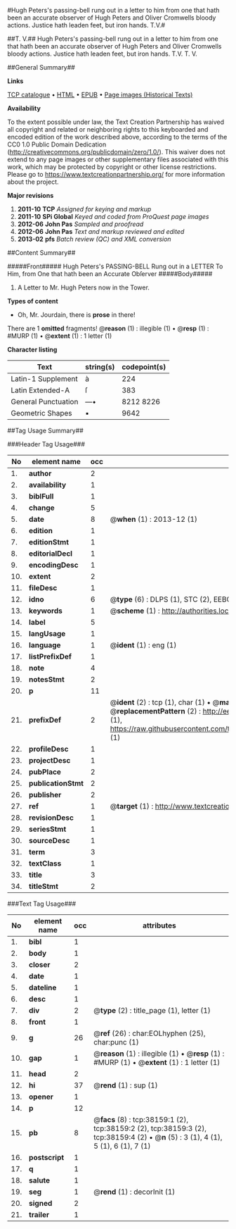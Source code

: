 #Hugh Peters's passing-bell rung out in a letter to him from one that hath been an accurate observer of Hugh Peters and Oliver Cromwells bloody actions. Justice hath leaden feet, but iron hands. T.V.#

##T. V.##
Hugh Peters's passing-bell rung out in a letter to him from one that hath been an accurate observer of Hugh Peters and Oliver Cromwells bloody actions. Justice hath leaden feet, but iron hands. T.V.
T. V.

##General Summary##

**Links**

[TCP catalogue](http://www.ota.ox.ac.uk/tcp/)  • 
[HTML](http://tei.it.ox.ac.uk/tcp/Texts-HTML/free/A64/A64743.html)  • 
[EPUB](http://tei.it.ox.ac.uk/tcp/Texts-EPUB/free/A64/A64743.epub) • 
[Page images (Historical Texts)](https://historicaltexts.jisc.ac.uk/eebo-99833681e)

**Availability**

To the extent possible under law, the Text Creation Partnership has waived all copyright and related or neighboring rights to this keyboarded and encoded edition of the work described above, according to the terms of the CC0 1.0 Public Domain Dedication (http://creativecommons.org/publicdomain/zero/1.0/). This waiver does not extend to any page images or other supplementary files associated with this work, which may be protected by copyright or other license restrictions. Please go to https://www.textcreationpartnership.org/ for more information about the project.

**Major revisions**

1. __2011-10__ __TCP__ *Assigned for keying and markup*
1. __2011-10__ __SPi Global__ *Keyed and coded from ProQuest page images*
1. __2012-06__ __John Pas__ *Sampled and proofread*
1. __2012-06__ __John Pas__ *Text and markup reviewed and edited*
1. __2013-02__ __pfs__ *Batch review (QC) and XML conversion*

##Content Summary##

#####Front#####
Hugh Peters's PASSING-BELL Rung out in a LETTER To Him, from One that hath been an Accurate Obſerver
#####Body#####

1. A Letter to Mr. Hugh Peters now in the Tower.

**Types of content**

  * Oh, Mr. Jourdain, there is **prose** in there!

There are 1 **omitted** fragments! 
 @__reason__ (1) : illegible (1)  •  @__resp__ (1) : #MURP (1)  •  @__extent__ (1) : 1 letter (1)

**Character listing**


|Text|string(s)|codepoint(s)|
|---|---|---|
|Latin-1 Supplement|à|224|
|Latin Extended-A|ſ|383|
|General Punctuation|—•|8212 8226|
|Geometric Shapes|▪|9642|

##Tag Usage Summary##

###Header Tag Usage###

|No|element name|occ|attributes|
|---|---|---|---|
|1.|__author__|2||
|2.|__availability__|1||
|3.|__biblFull__|1||
|4.|__change__|5||
|5.|__date__|8| @__when__ (1) : 2013-12 (1)|
|6.|__edition__|1||
|7.|__editionStmt__|1||
|8.|__editorialDecl__|1||
|9.|__encodingDesc__|1||
|10.|__extent__|2||
|11.|__fileDesc__|1||
|12.|__idno__|6| @__type__ (6) : DLPS (1), STC (2), EEBO-CITATION (1), PROQUEST (1), VID (1)|
|13.|__keywords__|1| @__scheme__ (1) : http://authorities.loc.gov/ (1)|
|14.|__label__|5||
|15.|__langUsage__|1||
|16.|__language__|1| @__ident__ (1) : eng (1)|
|17.|__listPrefixDef__|1||
|18.|__note__|4||
|19.|__notesStmt__|2||
|20.|__p__|11||
|21.|__prefixDef__|2| @__ident__ (2) : tcp (1), char (1)  •  @__matchPattern__ (2) : ([0-9\-]+):([0-9IVX]+) (1), (.+) (1)  •  @__replacementPattern__ (2) : http://eebo.chadwyck.com/downloadtiff?vid=$1&page=$2 (1), https://raw.githubusercontent.com/textcreationpartnership/Texts/master/tcpchars.xml#$1 (1)|
|22.|__profileDesc__|1||
|23.|__projectDesc__|1||
|24.|__pubPlace__|2||
|25.|__publicationStmt__|2||
|26.|__publisher__|2||
|27.|__ref__|1| @__target__ (1) : http://www.textcreationpartnership.org/docs/. (1)|
|28.|__revisionDesc__|1||
|29.|__seriesStmt__|1||
|30.|__sourceDesc__|1||
|31.|__term__|3||
|32.|__textClass__|1||
|33.|__title__|3||
|34.|__titleStmt__|2||


###Text Tag Usage###

|No|element name|occ|attributes|
|---|---|---|---|
|1.|__bibl__|1||
|2.|__body__|1||
|3.|__closer__|2||
|4.|__date__|1||
|5.|__dateline__|1||
|6.|__desc__|1||
|7.|__div__|2| @__type__ (2) : title_page (1), letter (1)|
|8.|__front__|1||
|9.|__g__|26| @__ref__ (26) : char:EOLhyphen (25), char:punc (1)|
|10.|__gap__|1| @__reason__ (1) : illegible (1)  •  @__resp__ (1) : #MURP (1)  •  @__extent__ (1) : 1 letter (1)|
|11.|__head__|2||
|12.|__hi__|37| @__rend__ (1) : sup (1)|
|13.|__opener__|1||
|14.|__p__|12||
|15.|__pb__|8| @__facs__ (8) : tcp:38159:1 (2), tcp:38159:2 (2), tcp:38159:3 (2), tcp:38159:4 (2)  •  @__n__ (5) : 3 (1), 4 (1), 5 (1), 6 (1), 7 (1)|
|16.|__postscript__|1||
|17.|__q__|1||
|18.|__salute__|1||
|19.|__seg__|1| @__rend__ (1) : decorInit (1)|
|20.|__signed__|2||
|21.|__trailer__|1||
